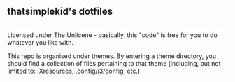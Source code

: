 ## thatsimplekid's dotfiles ##

---

Licensed under The Unlicene - basically, this "code" is free for you to do whatever you like with.

This repo is organised under themes. By entering a theme directory, you should find a collection of files pertaining to that theme (including, but not limited to: .Xresources, .config/i3/config, etc.)
